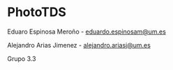 # PhotoTDS

Eduaro Espinosa Meroño - eduardo.espinosam@um.es

Alejandro Arias Jimenez - alejandro.ariasj@um.es

Grupo 3.3
